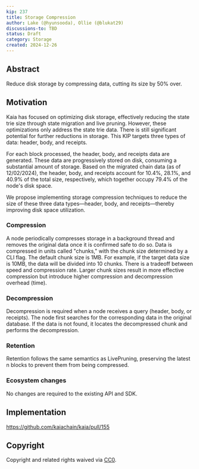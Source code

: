 ```yaml
---
kip: 237
title: Storage Compression
author: Lake (@hyunsooda), Ollie (@blukat29)
discussions-to: TBD
status: Draft
category: Storage
created: 2024-12-26
---
```


## Abstract
Reduce disk storage by compressing data, cutting its size by 50% over.

## Motivation
Kaia has focused on optimizing disk storage, effectively reducing the state trie size through state migration and live pruning.
However, these optimizations only address the state trie data. There is still significant potential for further reductions in storage.
This KIP targets three types of data: header, body, and receipts.

For each block processed, the header, body, and receipts data are generated.
These data are progressively stored on disk, consuming a substantial amount of storage.
Based on the migrated chain data (as of 12/02/2024), the header, body, and receipts account for 10.4%, 28.1%, and 40.9% of the total size, respectively, which together occupy 79.4% of the node's disk space.

We propose implementing storage compression techniques to reduce the size of these three data types—header, body, and receipts—thereby improving disk space utilization.

### Compression
A node periodically compresses storage in a background thread and removes the original data once it is confirmed safe to do so.
Data is compressed in units called "chunks," with the chunk size determined by a CLI flag.
The default chunk size is 1MB. For example, if the target data size is 10MB, the data will be divided into 10 chunks.
There is a tradeoff between speed and compression rate. Larger chunk sizes result in more effective compression but introduce higher compression and decompression overhead (time).

### Decompression
Decompression is required when a node receives a query (header, body, or receipts).
The node first searches for the corresponding data in the original database.
If the data is not found, it locates the decompressed chunk and performs the decompression.

### Retention
Retention follows the same semantics as LivePruning, preserving the latest n blocks to prevent them from being compressed.

### Ecosystem changes
No changes are required to the existing API and SDK.

## Implementation
https://github.com/kaiachain/kaia/pull/155

## Copyright
Copyright and related rights waived via [CC0](https://creativecommons.org/publicdomain/zero/1.0/).
